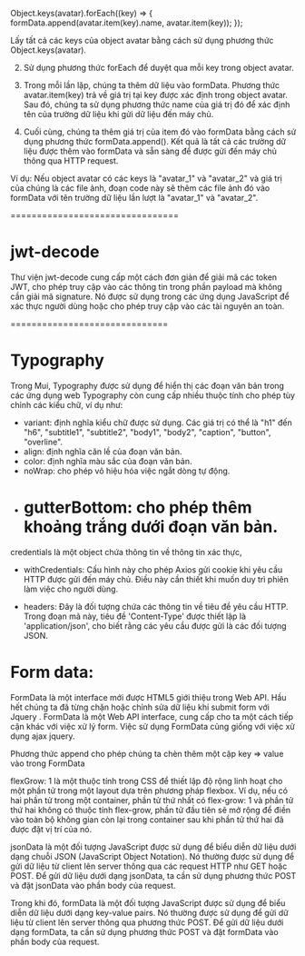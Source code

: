 Object.keys(avatar).forEach((key) => {
formData.append(avatar.item(key).name, avatar.item(key));
});

Lấy tất cả các keys của object avatar bằng cách sử dụng phương thức Object.keys(avatar).

2. Sử dụng phương thức forEach để duyệt qua mỗi key trong object avatar.

3. Trong mỗi lần lặp, chúng ta thêm dữ liệu vào formData. Phương thức avatar.item(key) trả về giá trị tại key được xác định trong object avatar. Sau đó, chúng ta sử dụng phương thức name của giá trị đó để xác định tên của trường dữ liệu khi gửi dữ liệu đến máy chủ.

4. Cuối cùng, chúng ta thêm giá trị của item đó vào formData bằng cách sử dụng phương thức formData.append(). Kết quả là tất cả các trường dữ liệu được thêm vào formData và sẵn sàng để được gửi đến máy chủ thông qua HTTP request.

Ví dụ: Nếu object avatar có các keys là "avatar_1" và "avatar_2" và giá trị của chúng là các file ảnh, đoạn code này sẽ thêm các file ảnh đó vào formData với tên trường dữ liệu lần lượt là "avatar_1" và "avatar_2".

================================

# jwt-decode

Thư viện jwt-decode cung cấp một cách đơn giản để giải mã các token JWT, cho phép truy cập vào các thông tin trong phần payload mà không cần giải mã signature. Nó được sử dụng trong các ứng dụng JavaScript để xác thực người dùng hoặc cho phép truy cập vào các tài nguyên an toàn.

==============================

# Typography

Trong Mui, Typography được sử dụng để hiển thị các đoạn văn bản trong các ứng dụng web
Typography còn cung cấp nhiều thuộc tính cho phép tùy chỉnh các kiểu chữ, ví dụ như:

- variant: định nghĩa kiểu chữ được sử dụng. Các giá trị có thể là "h1" đến "h6", "subtitle1", "subtitle2", "body1", "body2", "caption", "button", "overline".
- align: định nghĩa căn lề của đoạn văn bản.
- color: định nghĩa màu sắc của đoạn văn bản.
- noWrap: cho phép vô hiệu hóa việc ngắt dòng tự động.
- # gutterBottom: cho phép thêm khoảng trắng dưới đoạn văn bản.

credentials là một object chứa thông tin về thông tin xác thực,

- withCredentials: Cấu hình này cho phép Axios gửi cookie khi yêu cầu HTTP được gửi đến máy chủ. Điều này cần thiết khi muốn duy trì phiên làm việc cho người dùng.

- headers: Đây là đối tượng chứa các thông tin về tiêu đề yêu cầu HTTP. Trong đoạn mã này, tiêu đề 'Content-Type' được thiết lập là 'application/json', cho biết rằng các yêu cầu được gửi là các đối tượng JSON.

# Form data:

FormData là một interface mới được HTML5 giới thiệu trong Web API. Hầu hết chúng ta đã từng chặn hoặc chỉnh sửa dữ liệu khi submit form với Jquery . FormData là một Web API interface, cung cấp cho ta một cách tiếp cận khác với việc xử lý form. Việc sử dụng FormData cũng giống với việc xử dụng ajax jquery.

Phương thức append cho phép chúng ta chèn thêm một cặp key => value vào trong FormData

flexGrow: 1 là một thuộc tính trong CSS để thiết lập độ rộng linh hoạt cho một phần tử trong một layout dựa trên phương pháp flexbox. Ví dụ, nếu có hai phần tử trong một container, phần tử thứ nhất có flex-grow: 1 và phần tử thứ hai không có thuộc tính flex-grow, phần tử đầu tiên sẽ mở rộng để điền vào toàn bộ không gian còn lại trong container sau khi phần tử thứ hai đã được đặt vị trí của nó.

jsonData là một đối tượng JavaScript được sử dụng để biểu diễn dữ liệu dưới dạng chuỗi JSON (JavaScript Object Notation). Nó thường được sử dụng để gửi dữ liệu từ client lên server thông qua các request HTTP như GET hoặc POST. Để gửi dữ liệu dưới dạng jsonData, ta cần sử dụng phương thức POST và đặt jsonData vào phần body của request.

Trong khi đó, formData là một đối tượng JavaScript được sử dụng để biểu diễn dữ liệu dưới dạng key-value pairs. Nó thường được sử dụng để gửi dữ liệu từ client lên server thông qua phương thức POST. Để gửi dữ liệu dưới dạng formData, ta cần sử dụng phương thức POST và đặt formData vào phần body của request.
